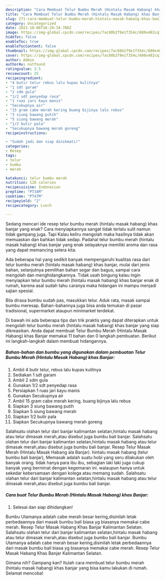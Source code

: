 ```yaml
---
description: "Cara Membuat Telur Bumbu Merah (Hintalu Masak Habang) khas Banjar Menu Buat lebaran"
title: "Cara Membuat Telur Bumbu Merah (Hintalu Masak Habang) khas Banjar Menu Buat lebaran"
slug: 271-cara-membuat-telur-bumbu-merah-hintalu-masak-habang-khas-banjar-menu-buat-lebaran
category: Uncategorized
date: 2022-10-06T16:29:34.786Z
image: https://img-global.cpcdn.com/recipes/7ac88b2f9e1f354c/680x482cq70/telur-bumbu-merah-hintalu-masak-habang-khas-banjar-foto-resep-utama.jpg
hideToc: false
enableToc: true
enableTocContent: false
thumbnail: https://img-global.cpcdn.com/recipes/7ac88b2f9e1f354c/680x482cq70/telur-bumbu-merah-hintalu-masak-habang-khas-banjar-foto-resep-utama.jpg
cover: https://img-global.cpcdn.com/recipes/7ac88b2f9e1f354c/680x482cq70/telur-bumbu-merah-hintalu-masak-habang-khas-banjar-foto-resep-utama.jpg
author: Admin
authorAv: notfound
ratingvalue: 3.5
reviewcount: 25
recipeingredient:
- "4 butir telur rebus lalu kupas kulitnya"
- "1 sdt garam"
- "2 sdm gula"
- "1/2 sdt penyedap rasa"
- "1 ruas jari kayu manis"
- "Secukupnya air"
- "15 gram cabe merah kering buang bijinya lalu rebus"
- "3 siung bawang putih"
- "5 siung bawang merah"
- "1/2 butir pala"
- "Secukupnya bawang merah goreng"
recipeinstructions:

- "Sudah jadi dan siap dinikmati!"
categories:
- Resep
tags:
- telur
- bumbu
- merah

katakunci: telur bumbu merah 
nutrition: 128 calories
recipecuisine: Indonesian
preptime: "PT34M"
cooktime: "PT47M"
recipeyield: "2"
recipecategory: Lunch

---
```



Sedang mencari ide resep telur bumbu merah (hintalu masak habang) khas banjar yang enak? Cara menyiapkannya sangat tidak terlalu sulit namun tidak gampang juga. Tapi Kalau keliru mengolah maka hasilnya tidak akan memuaskan dan bahkan tidak sedap. Padahal telur bumbu merah (hintalu masak habang) khas banjar yang enak selayaknya memiliki aroma dan rasa yang dapat memancing selera kita.


Ada beberapa hal yang sedikit banyak mempengaruhi kualitas rasa dari telur bumbu merah (hintalu masak habang) khas banjar, mulai dari jenis bahan, selanjutnya pemilihan bahan segar dan bagus, sampai cara mengolah dan menghidangkannya. Tidak usah bingung kalau ingin menyiapkan telur bumbu merah (hintalu masak habang) khas banjar enak di rumah, karena asal sudah tahu caranya maka hidangan ini mampu menjadi sajian spesial.

Bila dirasa bumbu sudah pas, masukkan telur. Aduk rata, masak sampai bumbu meresap. Bahan-bahannya juga bisa anda temukan di pasar tradisional, supermarket ataupun minimarket terdekat.


Di bawah ini ada beberapa tips dan trik praktis yang dapat diterapkan untuk mengolah telur bumbu merah (hintalu masak habang) khas banjar yang siap dikreasikan. Anda dapat membuat Telur Bumbu Merah (Hintalu Masak Habang) khas Banjar memakai 11 bahan dan 0 langkah pembuatan. Berikut ini langkah-langkah dalam membuat hidangannya.

<!--inarticleads1-->

##### Bahan-bahan dan bumbu yang digunakan dalam pembuatan Telur Bumbu Merah (Hintalu Masak Habang) khas Banjar:

1. Ambil 4 butir telur, rebus lalu kupas kulitnya
1. Sediakan 1 sdt garam
1. Ambil 2 sdm gula
1. Gunakan 1/2 sdt penyedap rasa
1. Persiapkan 1 ruas jari kayu manis
1. Gunakan Secukupnya air
1. Ambil 15 gram cabe merah kering, buang bijinya lalu rebus
1. Siapkan 3 siung bawang putih
1. Siapkan 5 siung bawang merah
1. Siapkan 1/2 butir pala
1. Siapkan Secukupnya bawang merah goreng


Salahsatu olahan telur dari banjar kalimantan selatan,hintalu masak habang atau telur dimasak merah,atau disebut juga bumbu bali banjar. Salahsatu olahan telur dari banjar kalimantan selatan,hintalu masak habang atau telur dimasak merah,atau disebut juga bumbu bali banjar. Resep Telur Masak Merah (Hintalu Masak Habang ala Banjar). hintalu masak habang (telur bumbu bali banjar), Memasak adalah suatu hobi yang seru dilakukan oleh banyak orang. tidak hanya para ibu ibu, sebagian laki laki juga cukup banyak yang berminat dengan kegemaran ini. walaupun hanya untuk sekedar kebersamaan dengan kolega atau memang sudah. Salahsatu olahan telur dari banjar kalimantan selatan,hintalu masak habang atau telur dimasak merah,atau disebut juga bumbu bali banjar. 

<!--inarticleads2-->

##### Cara buat Telur Bumbu Merah (Hintalu Masak Habang) khas Banjar:


1. Selesai dan siap dihidangkan!

Bumbu Utamanya adalah cabe merah besar kering,disinilah letak perbedaannya dari masak bumbu bali biasa yg biasanya memakai cabe merah. Resep Telur Masak Habang Khas Banjar Kalimantan Selatan. Salahsatu olahan telur dari banjar kalimantan selatan,hintalu masak habang atau telur dimasak merah,atau disebut juga bumbu bali banjar. Bumbu Utamanya adalah cabe merah besar kering,disinilah letak perbedaannya dari masak bumbu bali biasa yg biasanya memakai cabe merah. Resep Telur Masak Habang Khas Banjar Kalimantan Selatan. 

Gimana nih? Gampang kan? Itulah cara membuat telur bumbu merah (hintalu masak habang) khas banjar yang bisa kamu lakukan di rumah. Selamat mencoba!
